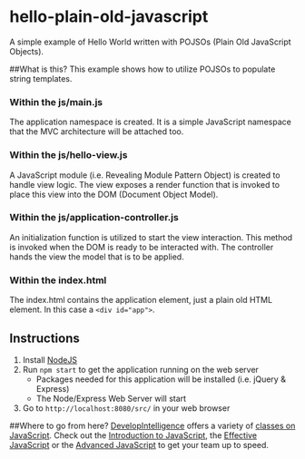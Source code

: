 # hello-plain-old-javascript
A simple example of Hello World written with POJSOs (Plain Old JavaScript Objects).

##What is this?
This example shows how to utilize POJSOs to populate string templates.

### Within the js/main.js
The application namespace is created. It is a simple JavaScript namespace that the MVC architecture will be attached too.

### Within the js/hello-view.js
A JavaScript module (i.e. Revealing Module Pattern Object) is created to handle view logic. The view exposes a render function that is invoked to place this view into the DOM (Document Object Model). 

### Within the js/application-controller.js
An initialization function is utilized to start the view interaction. This method is invoked when the DOM is ready to be interacted with. The controller hands the view the model that is to be applied.

### Within the index.html
The index.html contains the application element, just a plain old HTML element. In this case a `<div id="app">`. 

## Instructions
1. Install [NodeJS](https://nodejs.org/)
2. Run `npm start` to get the application running on the web server
    * Packages needed for this application will be installed (i.e. jQuery  & Express)
    * The Node/Express Web Server will start
3. Go to `http://localhost:8080/src/` in your web browser

##Where to go from here?
[DevelopIntelligence](http://www.developintelligence.com/) offers a variety of [classes on JavaScript](http://www.developintelligence.com/catalog/web-development-training/core-javascript). Check out the [Introduction to JavaScript](http://www.developintelligence.com/catalog/web-development-training/core-javascript/introduction-to-javascript), the [Effective JavaScript](http://www.developintelligence.com/catalog/web-development-training/core-javascript/effective-javascript) or the [Advanced JavaScript](http://www.developintelligence.com/catalog/web-development-training/core-javascript/advanced-javascript) to get your team up to speed.